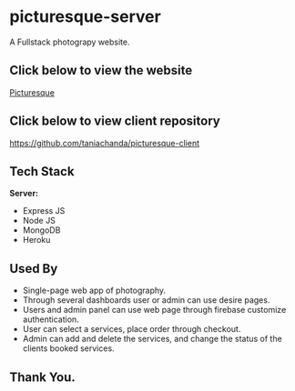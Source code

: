 # picturesque-server

A Fullstack photograpy website.

## Click below to view the website

[Picturesque](https://picturesque-f1b43.web.app/)

## Click below to view client repository

https://github.com/taniachanda/picturesque-client

## Tech Stack

**Server:**
- Express JS
- Node JS
- MongoDB
- Heroku

## Used By

- Single-page web app of photography.
- Through several dashboards user or admin can use desire pages.
- Users and admin panel can use web page through firebase customize authentication.
- User can select a services, place order through checkout.
- Admin can add and delete the services, and change the status of the clients booked services.

## Thank You.


